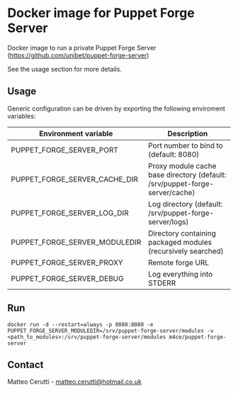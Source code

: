 # Docker image for Puppet Forge Server
Docker image to run a private Puppet Forge Server (https://github.com/unibet/puppet-forge-server)

See the usage section for more details.

## Usage
Generic configuration can be driven by exporting the following enviroment variables:

| Environment variable  | Description |
| ------------- | ------------- |
| PUPPET_FORGE_SERVER_PORT | Port number to bind to (default: 8080) |
| PUPPET_FORGE_SERVER_CACHE_DIR | Proxy module cache base directory (default: /srv/puppet-forge-server/cache) |
| PUPPET_FORGE_SERVER_LOG_DIR | Log directory (default: /srv/puppet-forge-server/logs) |
| PUPPET_FORGE_SERVER_MODULEDIR | Directory containing packaged modules (recursively searched) |
| PUPPET_FORGE_SERVER_PROXY | Remote forge URL |
| PUPPET_FORGE_SERVER_DEBUG | Log everything into STDERR |

## Run
```
docker run -d --restart=always -p 8080:8080 -e PUPPET_FORGE_SERVER_MODULEDIR=/srv/puppet-forge-server/modules -v <path_to_modules>:/srv/puppet-forge-server/modules m4ce/puppet-forge-server
```

## Contact
Matteo Cerutti - matteo.cerutti@hotmail.co.uk
